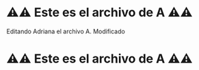 # ⚠️⚠️ Este es el archivo de **A** ⚠️⚠️

Editando Adriana el archivo A. Modificado

# ⚠️⚠️ Este es el archivo de **A** ⚠️⚠️
